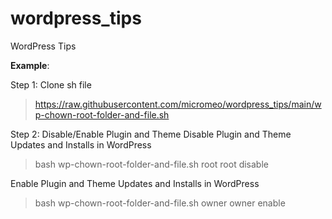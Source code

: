 # wordpress_tips
WordPress Tips

**Example**:

Step 1: Clone sh file
> https://raw.githubusercontent.com/micromeo/wordpress_tips/main/wp-chown-root-folder-and-file.sh

Step 2: Disable/Enable Plugin and Theme
Disable Plugin and Theme Updates and Installs in WordPress
> bash wp-chown-root-folder-and-file.sh root root disable

Enable Plugin and Theme Updates and Installs in WordPress
> bash wp-chown-root-folder-and-file.sh owner owner enable
